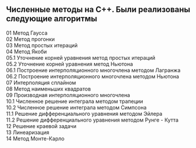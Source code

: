 

##  **Численные методы на С++. Были реализованы следующие алгоритмы**

01 Метод Гаусса  
02 Метод прогонки  
03 Метод простых итераций  
04 Метод Якоби  
05.1 Уточнение корней уравнения метод простых итераций  
05.2 Уточнение корней уравнения метод Ньютона  
06.1 Построение интерполяционного многочлена методом Лагранжа  
06.2 Построение интерполяционного многочлена методом Ньютона  
07 Интерполяция сплайном  
08 Метод наименьших квадратов  
09 Производная интерполяционного многочлена  
10.1 Численное решение интеграла методом трапеции  
10.2 Численное решение интеграла методом Симпсона    
11.1 Решение дифференциального уравнения методом Эйлера  
11.2 Решение дифференциального уравнения методом Рунге - Кутта  
12 Решение краевой задачи  
13 Линеаризация  
14 Метод Монте-Карло    












